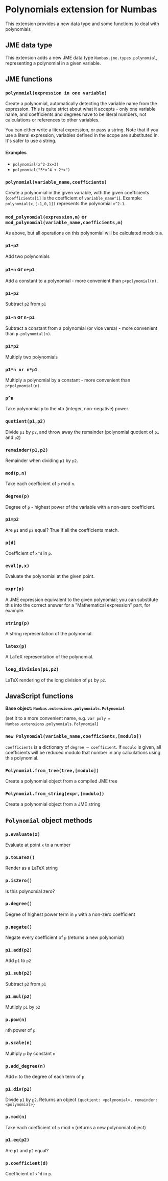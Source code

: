Polynomials extension for Numbas
==========================

This extension provides a new data type and some functions to deal with polynomials

JME data type
-------------

This extension adds a new JME data type `Numbas.jme.types.polynomial`, representing a polynomial in a given variable.

JME functions
-------------

### `polynomial(expression in one variable)`

Create a polynomial, automatically detecting the variable name from the expression. 
This is quite strict about what it accepts - only one variable name, and coefficients and degrees have to be literal numbers, not calculations or references to other variables.

You can either write a literal expression, or pass a string.
Note that if you use a literal expression, variables defined in the scope are substituted in. It's safer to use a string.

#### Examples

* `polynomial(x^2-2x+3)`
* `polynomial("5*x^4 + 2*x")`

### `polynomial(variable_name,coefficients)`

Create a polynomial in the given variable, with the given coefficients (`coefficients[i]` is the coefficient of `variable_name^i`). Example: `polynomial(x,[-1,0,1])` represents the polynomial `x^2-1`.

### `mod_polynomial(expression,m)` or `mod_polynomial(variable_name,coefficients,m)`

As above, but all operations on this polynomial will be calculated modulo `m`. 

### `p1+p2`

Add two polynomials

### `p1+n` or `n+p1`

Add a constant to a polynomial - more convenient than `p+polynomial(n)`.

### `p1-p2`

Subtract `p2` from `p1`

### `p1-n` or `n-p1`

Subtract a constant from a polynomial (or vice versa) - more convenient than `p-polynomial(n)`.

### `p1*p2`

Multiply two polynomials

### `p1*n or n*p1`

Multiply a polynomial by a constant - more convenient than `p*polynomial(n)`.

### `p^n`

Take polynomial `p` to the `n`th (integer, non-negative) power.

### `quotient(p1,p2)`

Divide `p1` by `p2`, and throw away the remainder (polynomial quotient of `p1` and `p2`)

### `remainder(p1,p2)`

Remainder when dividing `p1` by `p2`.

### `mod(p,n)`

Take each coefficient of `p` mod `n`.

### `degree(p)`

Degree of `p` - highest power of the variable with a non-zero coefficient.

### `p1=p2`

Are `p1` and `p2` equal? True if all the coefficients match.

### `p[d]`

Coefficient of `x^d` in `p`.

### `eval(p,x)`

Evaluate the polynomial at the given point.

### `expr(p)`

A JME expression equivalent to the given polynomial; you can substitute this into the correct answer for a "Mathematical expression" part, for example.

### `string(p)`

A string representation of the polynomial.

### `latex(p)`

A LaTeX representation of the polynomial.

### `long_division(p1,p2)`

LaTeX rendering of the long division of `p1` by `p2`.

JavaScript functions
--------------------

**Base object: `Numbas.extensions.polynomials.Polynomial`** 

(set it to a more convenient name, e.g. `var poly = Numbas.extensions.polynomials.Polynomial`)

### `new Polynomial(variable_name,coefficients,[modulo])`

`coefficients` is a dictionary of `degree → coefficient`. If `modulo` is given, all coefficients will be reduced modulo that number in any calculations using this polynomial.

### `Polynomial.from_tree(tree,[modulo])`

Create a polynomial object from a compiled JME tree

### `Polynomial.from_string(expr,[modulo])`

Create a polynomial object from a JME string

## `Polynomial` object methods

### `p.evaluate(x)`

Evaluate at point `x` to a number

### `p.toLaTeX()`

Render as a LaTeX string

### `p.isZero()`

Is this polynomial zero?

### `p.degree()`

Degree of highest power term in `p` with a non-zero coefficient

### `p.negate()`

Negate every coefficient of `p` (returns a new polynomial)

### `p1.add(p2)`

Add `p1` to `p2`

### `p1.sub(p2)`

Subtract `p2` from `p1`

### `p1.mul(p2)`

Mutliply `p1` by `p2`

### `p.pow(n)`

`n`th power of `p`

### `p.scale(n)`

Multiply `p` by constant `n`

### `p.add_degree(n)`

Add `n` to the degree of each term of `p`

### `p1.div(p2)`

Divide `p1` by `p2`. Returns an object `{quotient: <polynomial>, remainder: <polynomial>}`

### `p.mod(n)`

Take each coefficient of `p` mod `n` (returns a new polynomial object)

### `p1.eq(p2)`

Are `p1` and `p2` equal?

### `p.coefficient(d)`

Coefficient of `x^d` in `p`.